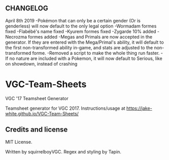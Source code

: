 CHANGELOG
-------------------------------------
April 8th 2019
-Pokémon that can only be a certain gender (Or is genderless) will now default to the only legal option
-Wormadam formes fixed
-Flabébé's name fixed
-Kyurem formes fixed
-Zygarde 10% added
-Necrozma formes added
-Megas and Primals are now accepted in the generator. If they are entered with the Mega/Primal's ability, it will default to the first non-transformed ability in-game, and stats are adjusted to the non-transformed forme.
-Removed a script to make the whole thing run faster.
-If no nature are included with a Pokemon, it will now default to Serious, like on showdown, instead of crashing




# VGC-Team-Sheets
VGC '17 Teamsheet Generator

Teamsheet generator for VGC 2017. Instructions/usage at https://jake-white.github.io/VGC-Team-Sheets/

Credits and license
-------------------

MIT License.

Written by squirrelboyVGC. Regex and styling by Tapin.

